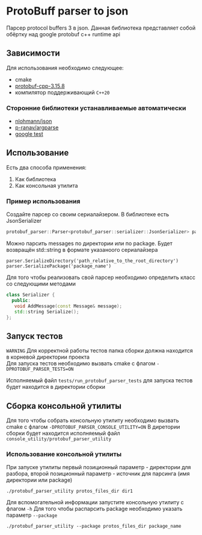 # ProtoBuff parser to json

Парсер protocol buffers 3 в json. Данная библиотека представляет собой обёртку над google protobuf c++ runtime api

## Зависимости
Для использования необходимо следующее:
* cmake
* [protobuf-cpp-3.15.8](https://github.com/protocolbuffers/protobuf/)
* компилятор поддерживающий ``C++20``

### Сторонние библиотеки устанавливаемые автоматически
* [nlohmann/json](https://github.com/nlohmann/json)
* [p-ranav/argparse](https://github.com/p-ranav/argparse)
* [google test](https://github.com/google/googletest)

## Использование

Есть два способа применения:
1) Как библиотека
2) Как консольная утилита

### Пример использования

Создайте парсер со своим сериалайзером. В библиотеке есть JsonSerializer
```c++
protobuf_parser::Parser<protobuf_parser::serializer::JsonSerializer> parser('root_directory_to_parse');
```

Можно парсить messages по директории или по package. Будет возвращён std::string в формате указаноого сериалайзера
```
parser.SerializeDirectory('path_relative_to_the_root_directory')
parser.SerializePackage('package_name')
```

Для того чтобы реализовать свой парсер необходимо определить класс со следующими методами
```c++
class Serializer {
  public:
   void AddMessage(const Message& message);
   std::string Serialize();
};
```

## Запуск тестов
``WARNING`` Для корректной работы тестов папка сборки должна находится в корневой директории проекта<br>
Для запуска тестов необходимо вызвать cmake с флагом ``-DPROTOBUF_PARSER_TESTS=ON``

Исполняемый файл ``tests/run_protobuf_parser_tests`` для запуска тестов будет находится в директории сборки

## Сборка консольной утилиты
Для того чтобы собрать консольную утилиту необходимо вызвать cmake с флагом ``-DPROTOBUF_PARSER_CONSOLE_UTILITY=ON``
В диретории сборки будет находится исполняемый файл ``console_utility/protobuf_parser_utility``

### Использование консольной утилиты
При запуске утилиты первый позиционный параметр - директории для разбора, второй позиционный параметр - источник для парсинга (имя директории или package)
```shell script
./protobuf_parser_utility protos_files_dir dir1
```
Для вспомогательной информации запустите консольную утилиту с флагом ``-h``
Для того чтобы распарсить package необходимо указать параметр ``--package``
```shell script
./protobuf_parser_utility --package protos_files_dir package_name
```